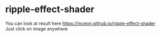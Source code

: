 # ripple-effect-shader

You can look at result here https://inceon.github.io/ripple-effect-shader <br>
Just click on image anywhere
